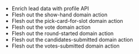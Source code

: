  - Enrich lead data with profile API
 - Flesh out the show-hand domain action
 - Flesh out the pick-card-for-slot domain action
 - Flesh out the vote domain action
 - Flesh out the round-started domain action
 - Flesh out the candidates-submitted domain action
 - Flesh out the votes-submitted domain action
